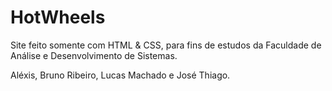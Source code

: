 # HotWheels

Site feito somente com HTML & CSS, para fins de estudos da Faculdade de Análise e Desenvolvimento de Sistemas.

Aléxis, Bruno Ribeiro, Lucas Machado e José Thiago.
